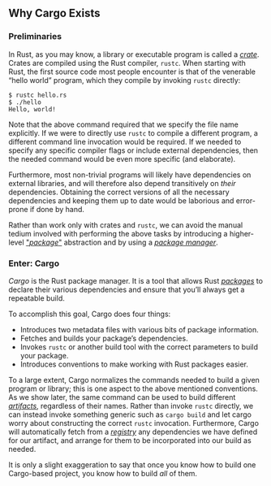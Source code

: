 ## Why Cargo Exists

### Preliminaries

In Rust, as you may know, a library or executable program is called a
[*crate*][def-crate]. Crates are compiled using the Rust compiler,
`rustc`. When starting with Rust, the first source code most people encounter
is that of the venerable “hello world” program, which they compile by invoking
`rustc` directly:

```console
$ rustc hello.rs
$ ./hello
Hello, world!
```

Note that the above command required that we specify the file name
explicitly. If we were to directly use `rustc` to compile a different program,
a different command line invocation would be required. If we needed to specify
any specific compiler flags or include external dependencies, then the
needed command would be even more specific (and elaborate).

Furthermore, most non-trivial programs will likely have dependencies on
external libraries, and will therefore also depend transitively on *their*
dependencies. Obtaining the correct versions of all the necessary dependencies
and keeping them up to date would be laborious and error-prone if done by
hand.

Rather than work only with crates and `rustc`, we can avoid the manual tedium
involved with performing the above tasks by introducing a higher-level
["*package*"][def-package] abstraction and by using a
[*package manager*][def-package-manager].

### Enter: Cargo

*Cargo* is the Rust package manager. It is a tool that allows Rust
[*packages*][def-package] to declare their various dependencies and ensure
that you’ll always get a repeatable build.

To accomplish this goal, Cargo does four things:

* Introduces two metadata files with various bits of package information.
* Fetches and builds your package’s dependencies.
* Invokes `rustc` or another build tool with the correct parameters to build
  your package.
* Introduces conventions to make working with Rust packages easier.

To a large extent, Cargo normalizes the commands needed to build a given
program or library; this is one aspect to the above mentioned conventions. As
we show later, the same command can be used to build different
[*artifacts*][def-artifact], regardless of their names. Rather than invoke
`rustc` directly, we can instead invoke something generic such as `cargo
build` and let cargo worry about constructing the correct `rustc`
invocation. Furthermore, Cargo will automatically fetch from a
[*registry*][def-registry] any dependencies we have defined for our artifact,
and arrange for them to be incorporated into our build as needed.

It is only a slight exaggeration to say that once you know how to build one
Cargo-based project, you know how to build *all* of them.

[def-artifact]:         ../appendix/glossary.md#artifact         '"artifact" (glossary entry)'
[def-crate]:            ../appendix/glossary.md#crate            '"crate" (glossary entry)'
[def-package]:          ../appendix/glossary.md#package          '"package" (glossary entry)'
[def-package-manager]:  ../appendix/glossary.md#package-manager  '"package manager" (glossary entry)'
[def-registry]:         ../appendix/glossary.md#registry         '"registry" (glossary entry)'
